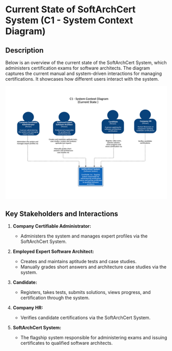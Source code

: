 
# Current State of SoftArchCert System (C1 - System Context Diagram) 

## **Description**
Below is an overview of the current state of the SoftArchCert System, which administers certification exams for software architects. The diagram captures the current manual and system-driven interactions for managing certifications. It showcases how different users interact with the system.

![C1 System Context Diagram - Current State](../../images/architecture/c1-currentstate.png)

## **Key Stakeholders and Interactions**

1. **Company Certifiable Administrator:**
   - Administers the system and manages expert profiles via the SoftArchCert System.

2. **Employed Expert Software Architect:**
   - Creates and maintains aptitude tests and case studies.
   - Manually grades short answers and architecture case studies via the system.

3. **Candidate:**
   - Registers, takes tests, submits solutions, views progress, and certification through the system.

4. **Company HR:**
   - Verifies candidate certifications via the SoftArchCert System.

5. **SoftArchCert System:**
   - The flagship system responsible for administering exams and issuing certificates to qualified software architects.




